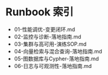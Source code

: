 # Runbook 索引

- 01-性能调优-变更闭环.md
- 02-监控与诊断-落地指南.md
- 03-集群与高可用-演练SOP.md
- 04-向量检索与混合查询-落地指南.md
- 05-图数据库与Cypher-落地指南.md
- 06-日志与可观测性-落地指南.md

